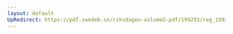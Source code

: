 ```yaml
---
layout: default
UpRedirect: https://pdf.swedeb.se/riksdagen-volumeG-pdf/199293/reg_199293/reg_199293_0348.pdf
---
```

